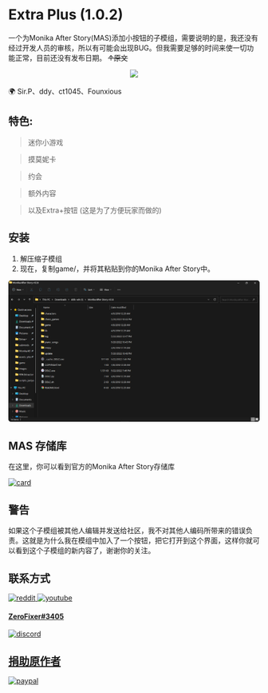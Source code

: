 # Extra Plus (1.0.2)
一个为Monika After Story(MAS)添加小按钮的子模组，需要说明的是，我还没有经过开发人员的审核，所以有可能会出现BUG。但我需要足够的时间来使一切功能正常，目前还没有发布日期。
~~↑原文~~

<p align="center">
  <img src="https://github.com/zer0fixer/resource-repository/blob/main/Images/Moni_chill.png"></p>
  
🌍 Sir.P、ddy、ct1045、Founxious
## 特色:
> 迷你小游戏

> 摸莫妮卡

> 约会

> 额外内容

> 以及Extra+按钮 (这是为了方便玩家而做的)

## 安装

1) 解压缩子模组
2) 现在，复制game/，并将其粘贴到你的Monika After Story中。

<p align="center">
  <img src="https://github.com/zer0fixer/resource-repository/blob/main/Images/MAS_screenshot.png"></p>

## MAS 存储库
在这里，你可以看到官方的Monika After Story存储库

[![card](https://github-readme-stats.vercel.app/api/pin/?username=Monika-After-Story&repo=MonikaModDev)](https://github.com/Monika-After-Story/MonikaModDev)


## 警告

如果这个子模组被其他人编辑并发送给社区，我不对其他人编码所带来的错误负责。这就是为什么我在模组中加入了一个按钮，把它打开到这个界面，这样你就可以看到这个子模组的新内容了，谢谢你的关注。


## 联系方式
<a href="https://www.reddit.com/user/UnderstandingAny7135">
<img alt="reddit" src="https://cdn-icons-png.flaticon.com/512/2111/2111459.png" width="100">
<a href="https://www.youtube.com/c/KashouSenpai">
<img alt="youtube" src="https://cdn.icon-icons.com/icons2/1211/PNG/512/1491579609-yumminkysocialmedia08_83079.png" width="100">
<h4> ZeroFixer#3405 </h4>
<img alt="discord" src="https://icons-for-free.com/download-icon-super+tiny+icons+discord-1324450718427274623_512.png" width="100">


## 捐助原作者
<a href="https://www.paypal.com/paypalme/IsaacRiosMejia">
<img alt="paypal" src="https://enupal.com/assets/docs/paypal-icon.svg" width="100">


